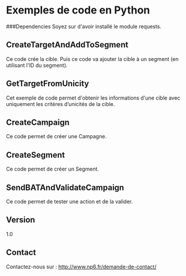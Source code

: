 Exemples de code en Python
==



###Dependencies
Soyez sur d'avoir installé le module requests.

CreateTargetAndAddToSegment
--

Ce code crée la cible. Puis ce code va ajouter la cible à un segment (en utilisant l'ID du segment).

GetTargetFromUnicity
--

Cet exemple de code permet d'obtenir les informations d'une cible avec uniquement les critères d’unicités de la cible.

CreateCampaign
--

Ce code permet de créer une Campagne.

CreateSegment
--

Ce code permet de créer un Segment.

SendBATAndValidateCampaign
--

Ce code permet de tester une action et de la valider.

Version
--

1.0

Contact
--

Contactez-nous sur : http://www.np6.fr/demande-de-contact/
